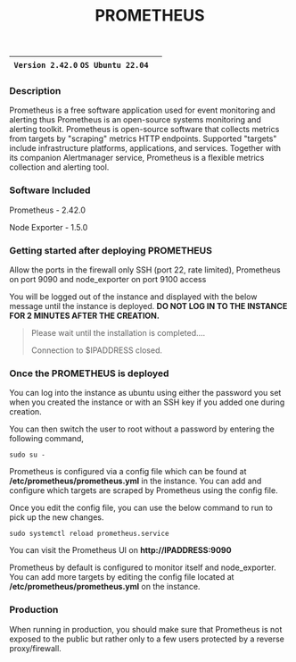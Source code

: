 ﻿---
title: PROMETHEUS
sidebar_label: Prometheus
---

|**`Version 2.42.0` `OS Ubuntu 22.04`**|  |
|--------------------------------------|--|


### Description

Prometheus is a free software application used for event monitoring and alerting thus Prometheus is an open-source systems monitoring and alerting toolkit. Prometheus is open-source software that collects metrics from targets by "scraping" metrics HTTP endpoints.  Supported "targets" include infrastructure platforms, applications, and services. Together with its companion Alertmanager service, Prometheus is a flexible metrics collection and alerting tool.

### Software Included

Prometheus - 2.42.0

Node Exporter - 1.5.0

### Getting started after deploying PROMETHEUS

Allow the ports in the firewall only SSH (port 22, rate limited), Prometheus on port 9090 and node_exporter on port 9100 access

You will be logged out of the instance and displayed with the below message until the instance is deployed.  **DO NOT LOG IN TO THE INSTANCE FOR 2 MINUTES AFTER THE CREATION.**

> Please wait until the installation is completed.... 
>
> Connection to $IPADDRESS closed.

### Once the PROMETHEUS is deployed

You can log into the instance as ubuntu using either the password you set when you created the instance or with an SSH key if you added one during creation.

You can then switch the user to root without a password by entering the following command,
~~~
sudo su -
~~~

Prometheus is configured via a config file which can be found at **/etc/prometheus/prometheus.yml** in the instance. You can add and configure which targets are scraped by Prometheus using the config file. 

Once you edit the config file, you can use the below command to run to pick up the new changes.
~~~
sudo systemctl reload prometheus.service
~~~

You can visit the Prometheus UI on **http://IPADDRESS:9090**

Prometheus by default is configured to monitor itself and node_exporter. You can add more targets by editing the config file located at **/etc/prometheus/prometheus.yml** on the instance.

### Production

When running in production, you should make sure that Prometheus is not exposed to the public but rather only to a few users protected by a reverse proxy/firewall.
